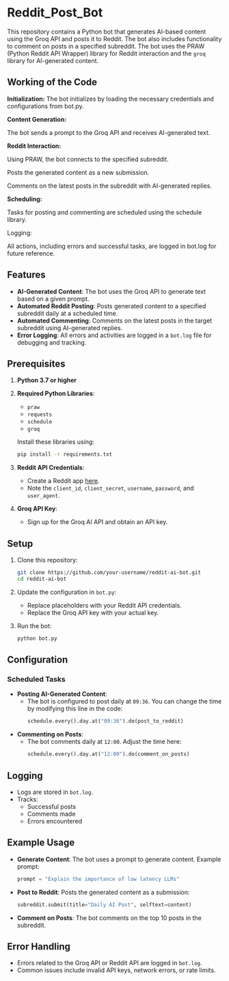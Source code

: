 # Reddit_Post_Bot

This repository contains a Python bot that generates AI-based content using the Groq API and posts it to Reddit. The bot also includes functionality to comment on posts in a specified subreddit. The bot uses the PRAW (Python Reddit API Wrapper) library for Reddit interaction and the `groq` library for AI-generated content.

## Working of the Code

**Initialization:** The bot initializes by loading the necessary credentials and configurations from bot.py.

**Content Generation:**

The bot sends a prompt to the Groq API and receives AI-generated text.

**Reddit Interaction:**

Using PRAW, the bot connects to the specified subreddit.

Posts the generated content as a new submission.

Comments on the latest posts in the subreddit with AI-generated replies.

**Scheduling:**

Tasks for posting and commenting are scheduled using the schedule library.

Logging:

All actions, including errors and successful tasks, are logged in bot.log for future reference.

## Features

- **AI-Generated Content**: The bot uses the Groq API to generate text based on a given prompt.
- **Automated Reddit Posting**: Posts generated content to a specified subreddit daily at a scheduled time.
- **Automated Commenting**: Comments on the latest posts in the target subreddit using AI-generated replies.
- **Error Logging**: All errors and activities are logged in a `bot.log` file for debugging and tracking.

## Prerequisites

1. **Python 3.7 or higher**
2. **Required Python Libraries**:
   - `praw`
   - `requests`
   - `schedule`
   - `groq`

   Install these libraries using:
   ```bash
   pip install -r requirements.txt
   ```
3. **Reddit API Credentials**:
   - Create a Reddit app [here](https://www.reddit.com/prefs/apps).
   - Note the `client_id`, `client_secret`, `username`, `password`, and `user_agent`.
4. **Groq API Key**:
   - Sign up for the Groq AI API and obtain an API key.

## Setup

1. Clone this repository:
   ```bash
   git clone https://github.com/your-username/reddit-ai-bot.git
   cd reddit-ai-bot
   ```

2. Update the configuration in `bot.py`:
   - Replace placeholders with your Reddit API credentials.
   - Replace the Groq API key with your actual key.

3. Run the bot:
   ```bash
   python bot.py
   ```

## Configuration

### Scheduled Tasks
- **Posting AI-Generated Content**:
  - The bot is configured to post daily at `09:36`. You can change the time by modifying this line in the code:
    ```python
    schedule.every().day.at("09:36").do(post_to_reddit)
    ```
- **Commenting on Posts**:
  - The bot comments daily at `12:00`. Adjust the time here:
    ```python
    schedule.every().day.at("12:00").do(comment_on_posts)
    ```

## Logging
- Logs are stored in `bot.log`.
- Tracks:
  - Successful posts
  - Comments made
  - Errors encountered

## Example Usage

- **Generate Content**:
  The bot uses a prompt to generate content. Example prompt:
  ```python
  prompt = "Explain the importance of low latency LLMs"
  ```

- **Post to Reddit**:
  Posts the generated content as a submission:
  ```python
  subreddit.submit(title="Daily AI Post", selftext=content)
  ```

- **Comment on Posts**:
  The bot comments on the top 10 posts in the subreddit.

## Error Handling
- Errors related to the Groq API or Reddit API are logged in `bot.log`.
- Common issues include invalid API keys, network errors, or rate limits.

